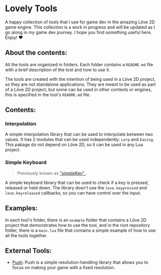 # Lovely Tools

A happy collection of tools that I use for game dev in the amazing Löve 2D game engine.
This collection is a work in progress and will be updated as I go along in my game dev journey.
I hope you find something useful here. Enjoy! ♥

## About the contents:

All the tools are organized in folders. Each folder contains a `README.md` file with
a brief description of the tool and how to use it.

The tools are created with the intention of being used in a Löve 2D project, so they are not standalone
applications. They are meant to be used as part of a Löve 2D project, but some can be used in other contexts or engines,
this is specified in the tool's `README.md` file.

## Contents:

### Interpolation

A simple interpolation library that can be used to interpolate between two values.
It has 2 modules that can be used independently: `Lerp` and `Easing`.
This pakage do not depend on Löve 2D, so it can be used in any Lua project.

### Simple Keyboard

> Previously known as [ "simpleKey" ](https://github.com/nicolas-sabbatini/simpleKey).

A simple keyboard library that can be used to check if a key is pressed, released or held down.
The library dosn't use the `love.keypressed` and `love.keyreleased` callbacks, so you can have control over the input.

## Examples:

In each tool's folder, there is an `example` folder that contains a Löve 2D project that demonstrates how to use the tool,
and in the root repository folder, there is a `main.lua` file that contains a simple example of how to use all the tools together.

## External Tools:

- [Push](https://github.com/Ulydev/push): Push is a simple resolution-handling library that allows you to focus on making your game with a fixed resolution.
